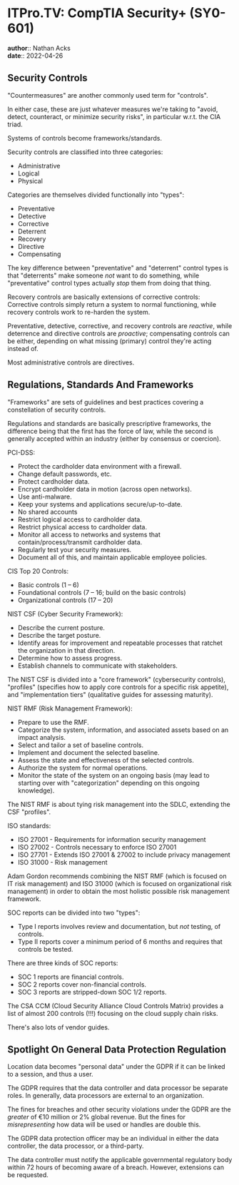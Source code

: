 # ITPro.TV: CompTIA Security+ (SY0-601)

**author**:: Nathan Acks  
**date**:: 2022-04-26

## Security Controls

"Countermeasures" are another commonly used term for "controls".

In either case, these are just whatever measures we're taking to "avoid, detect, counteract, or minimize security risks", in particular w.r.t. the CIA triad.

Systems of controls become frameworks/standards.

Security controls are classified into three categories:

* Administrative
* Logical
* Physical

Categories are themselves divided functionally into "types":

* Preventative
* Detective
* Corrective
* Deterrent
* Recovery
* Directive
* Compensating

The key difference between "preventative" and "deterrent" control types is that "deterrents" make someone *not* want to do something, while "preventative" control types actually *stop* them from doing that thing.

Recovery controls are basically extensions of corrective controls: Corrective controls simply return a system to normal functioning, while recovery controls work to re-harden the system.

Preventative, detective, corrective, and recovery controls are *reactive*, while deterrence and directive controls are *proactive*; compensating controls can be either, depending on what missing (primary) control they're acting instead of.

Most administrative controls are directives.

## Regulations, Standards And Frameworks

"Frameworks" are sets of guidelines and best practices covering a constellation of security controls.

Regulations and standards are basically prescriptive frameworks, the difference being that the first has the force of law, while the second is generally accepted within an industry (either by consensus or coercion).

PCI-DSS:

* Protect the cardholder data environment with a firewall.
* Change default passwords, etc.
* Protect cardholder data.
* Encrypt cardholder data in motion (across open networks).
* Use anti-malware.
* Keep your systems and applications secure/up-to-date.
* No shared accounts
* Restrict logical access to cardholder data.
* Restrict physical access to cardholder data.
* Monitor all access to networks and systems that contain/process/transmit cardholder data.
* Regularly test your security measures.
* Document all of this, and maintain applicable employee policies.

CIS Top 20 Controls:

* Basic controls (1 – 6)
* Foundational controls (7 – 16; build on the basic controls)
* Organizational controls (17 – 20)

NIST CSF (Cyber Security Framework):

* Describe the current posture.
* Describe the target posture.
* Identify areas for improvement and repeatable processes that ratchet the organization in that direction.
* Determine how to assess progress.
* Establish channels to communicate with stakeholders.

The NIST CSF is divided into a "core framework" (cybersecurity controls), "profiles" (specifies how to apply core controls for a specific risk appetite), and "implementation tiers" (qualitative guides for assessing maturity).

NIST RMF (Risk Management Framework):

* Prepare to use the RMF.
* Categorize the system, information, and associated assets based on an impact analysis.
* Select and tailor a set of baseline controls.
* Implement and document the selected baseline.
* Assess the state and effectiveness of the selected controls.
* Authorize the system for normal operations.
* Monitor the state of the system on an ongoing basis (may lead to starting over with "categorization" depending on this ongoing knowledge).

The NIST RMF is about tying risk management into the SDLC, extending the CSF "profiles".

ISO standards:

* ISO 27001 - Requirements for information security management
* ISO 27002 - Controls necessary to enforce ISO 27001
* ISO 27701 - Extends ISO 27001 & 27002 to include privacy management
* ISO 31000 - Risk management

Adam Gordon recommends combining the NIST RMF (which is focused on IT risk management) and ISO 31000 (which is focused on organizational risk management) in order to obtain the most holistic possible risk management framework.

SOC reports can be divided into two "types":

* Type I reports involves review and documentation, but *not* testing, of controls.
* Type II reports cover a minimum period of 6 months and requires that controls be tested.

There are three kinds of SOC reports:

* SOC 1 reports are financial controls.
* SOC 2 reports cover non-financial controls.
* SOC 3 reports are stripped-down SOC 1/2 reports.

The CSA CCM (Cloud Security Alliance Cloud Controls Matrix)  provides a list of almost 200 controls (!!!) focusing on the cloud supply chain risks.

There's also lots of vendor guides.

## Spotlight On General Data Protection Regulation

Location data becomes "personal data" under the GDPR if it can be linked to a session, and thus a user.

The GDPR requires that the data controller and data processor be separate roles. In generally, data processors are external to an organization.

The fines for breaches and other security violations under the GDPR are the *greater* of €10 million or 2% global revenue. But the fines for *misrepresenting* how data will be used or handles are double this.

The GDPR data protection officer may be an individual in either the data controller, the data processor, or a third-party.

The data controller must notify the applicable governmental regulatory body within 72 hours of becoming aware of a breach. However, extensions can be requested.
